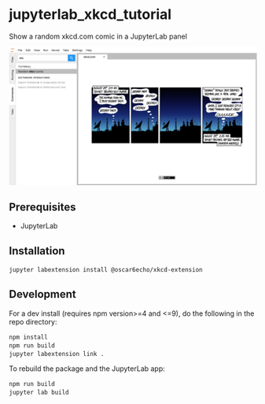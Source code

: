 # jupyterlab_xkcd_tutorial

Show a random xkcd.com comic in a JupyterLab panel

![](img/Screenshot_JupyterLab_xkcd.png)

## Prerequisites

* JupyterLab

## Installation

```bash
jupyter labextension install @oscar6echo/xkcd-extension
```

## Development

For a dev install (requires npm version>=4 and <=9), do the following in the repo directory:

```bash
npm install
npm run build
jupyter labextension link .
```

To rebuild the package and the JupyterLab app:

```bash
npm run build
jupyter lab build
```

